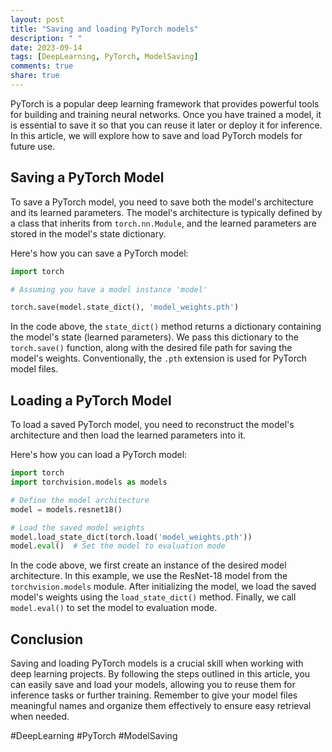 ```yaml
---
layout: post
title: "Saving and loading PyTorch models"
description: " "
date: 2023-09-14
tags: [DeepLearning, PyTorch, ModelSaving]
comments: true
share: true
---
```


PyTorch is a popular deep learning framework that provides powerful tools for building and training neural networks. Once you have trained a model, it is essential to save it so that you can reuse it later or deploy it for inference. In this article, we will explore how to save and load PyTorch models for future use.

## Saving a PyTorch Model

To save a PyTorch model, you need to save both the model's architecture and its learned parameters. The model's architecture is typically defined by a class that inherits from `torch.nn.Module`, and the learned parameters are stored in the model's state dictionary.

Here's how you can save a PyTorch model:

```python
import torch

# Assuming you have a model instance 'model'

torch.save(model.state_dict(), 'model_weights.pth')
```

In the code above, the `state_dict()` method returns a dictionary containing the model's state (learned parameters). We pass this dictionary to the `torch.save()` function, along with the desired file path for saving the model's weights. Conventionally, the `.pth` extension is used for PyTorch model files.

## Loading a PyTorch Model

To load a saved PyTorch model, you need to reconstruct the model's architecture and then load the learned parameters into it.

Here's how you can load a PyTorch model:

```python
import torch
import torchvision.models as models

# Define the model architecture
model = models.resnet18()

# Load the saved model weights
model.load_state_dict(torch.load('model_weights.pth'))
model.eval()  # Set the model to evaluation mode
```

In the code above, we first create an instance of the desired model architecture. In this example, we use the ResNet-18 model from the `torchvision.models` module. After initializing the model, we load the saved model's weights using the `load_state_dict()` method. Finally, we call `model.eval()` to set the model to evaluation mode.

## Conclusion

Saving and loading PyTorch models is a crucial skill when working with deep learning projects. By following the steps outlined in this article, you can easily save and load your models, allowing you to reuse them for inference tasks or further training. Remember to give your model files meaningful names and organize them effectively to ensure easy retrieval when needed.

#DeepLearning #PyTorch #ModelSaving